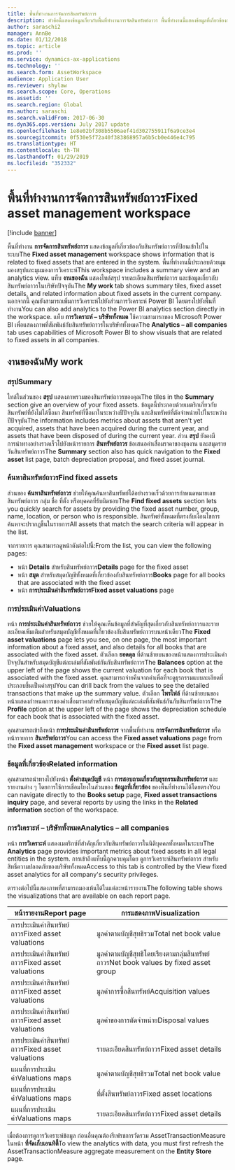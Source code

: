 ```yaml
---
title: พื้นที่ทำงานการจัดการสินทรัพย์ถาวร
description: หัวข้อนี้แสดงข้อมูลเกี่ยวกับพื้นที่ทำงานการจัดสินทรัพย์ถาวร พื้นที่ทำงานนี้แสดงข้อมูลที่เกี่ยวข้องกับสินทรัพย์ถาวรที่ป้อนเข้าไปในระบบ ซึ่งจะมีมุมมองสรุปและมุมมองการวิเคราะห์
author: saraschi2
manager: AnnBe
ms.date: 01/12/2018
ms.topic: article
ms.prod: ''
ms.service: dynamics-ax-applications
ms.technology: ''
ms.search.form: AssetWorkspace
audience: Application User
ms.reviewer: shylaw
ms.search.scope: Core, Operations
ms.assetid: ''
ms.search.region: Global
ms.author: saraschi
ms.search.validFrom: 2017-06-30
ms.dyn365.ops.version: July 2017 update
ms.openlocfilehash: 1e8e02bf308b5506aef41d302755911f6a9ce3e4
ms.sourcegitcommit: 0f530e5f72a40f383868957a6b5cb0e446e4c795
ms.translationtype: HT
ms.contentlocale: th-TH
ms.lasthandoff: 01/29/2019
ms.locfileid: "352332"
---
```

# <a name="fixed-asset-management-workspace"></a><span data-ttu-id="1d018-105">พื้นที่ทำงานการจัดการสินทรัพย์ถาวร</span><span class="sxs-lookup"><span data-stu-id="1d018-105">Fixed asset management workspace</span></span>

[!include [banner](../includes/banner.md)]

<span data-ttu-id="1d018-106">พื้นที่ทำงาน **การจัดการสินทรัพย์ถาวร** แสดงข้อมูลที่เกี่ยวข้องกับสินทรัพย์ถาวรที่ป้อนเข้าไปในระบบ</span><span class="sxs-lookup"><span data-stu-id="1d018-106">The **Fixed asset management** workspace shows information that is related to fixed assets that are entered in the system.</span></span> <span data-ttu-id="1d018-107">พื้นที่ทำงานนี้ประกอบด้วยมุมมองสรุปและมุมมองการวิเคราะห์</span><span class="sxs-lookup"><span data-stu-id="1d018-107">This workspace includes a summary view and an analytics view.</span></span> <span data-ttu-id="1d018-108">แท็บ **งานของฉัน** แสดงไทล์สรุป รายละเอียดสินทรัพย์ถาวร และข้อมูลเกี่ยวกับสินทรัพย์ถาวรในบริษัทปัจจุบัน</span><span class="sxs-lookup"><span data-stu-id="1d018-108">The **My work** tab shows summary tiles, fixed asset details, and related information about fixed assets in the current company.</span></span> <span data-ttu-id="1d018-109">นอกจากนี้ คุณยังสามารถเพิ่มการวิเคราะห์ไปยังส่วนการวิเคราะห์ Power BI โดยตรงไปยังพื้นที่ทำงาน</span><span class="sxs-lookup"><span data-stu-id="1d018-109">You can also add analytics to the Power BI analytics section directly in the workspace.</span></span> <span data-ttu-id="1d018-110">แท็บ **การวิเคราะห์ – บริษัททั้งหมด** ใช้ความสามารถของ Microsoft Power BI เพื่อแสดงภาพที่สัมพันธ์กับสินทรัพย์ถาวรในบริษัททั้งหมด</span><span class="sxs-lookup"><span data-stu-id="1d018-110">The **Analytics – all companies** tab uses capabilities of Microsoft Power BI to show visuals that are related to fixed assets in all companies.</span></span>

## <a name="my-work"></a><span data-ttu-id="1d018-111">งานของฉัน</span><span class="sxs-lookup"><span data-stu-id="1d018-111">My work</span></span>

### <a name="summary"></a><span data-ttu-id="1d018-112">สรุป</span><span class="sxs-lookup"><span data-stu-id="1d018-112">Summary</span></span>

<span data-ttu-id="1d018-113">ไทล์ในส่วนของ **สรุป** แสดงภาพรวมของสินทรัพย์ถาวรของคุณ</span><span class="sxs-lookup"><span data-stu-id="1d018-113">The tiles in the **Summary** section give an overview of your fixed assets.</span></span> <span data-ttu-id="1d018-114">ข้อมูลนี้ประกอบด้วยเมตริกเกี่ยวกับสินทรัพย์ที่ยังไม่ได้ซื้อมา สินทรัพย์ที่ซื้อมาในระหว่างปีปัจจุบัน และสินทรัพย์ที่ตัดจำหน่ายไปในระหว่างปีปัจจุบัน</span><span class="sxs-lookup"><span data-stu-id="1d018-114">The information includes metrics about assets that aren't yet acquired, assets that have been acquired during the current year, and assets that have been disposed of during the current year.</span></span> <span data-ttu-id="1d018-115">ส่วน **สรุป** ยังคงมีการนำทางอย่างรวดเร็วไปยังหน้ารายการ **สินทรัพย์ถาวร** ข้อเสนอค่าเสื่อมราคาของชุดงาน และสมุดรายวันสินทรัพย์ถาวร</span><span class="sxs-lookup"><span data-stu-id="1d018-115">The **Summary** section also has quick navigation to the **Fixed asset** list page, batch depreciation proposal, and fixed asset journal.</span></span>

### <a name="find-fixed-assets"></a><span data-ttu-id="1d018-116">ค้นหาสินทรัพย์ถาวร</span><span class="sxs-lookup"><span data-stu-id="1d018-116">Find fixed assets</span></span>

<span data-ttu-id="1d018-117">ส่วนของ **ค้นหาสินทรัพย์ถาวร** ช่วยให้คุณค้นหาสินทรัพย์ได้อย่างรวดเร็วด้วยการกำหนดหมายเลขสินทรัพย์ถาวร กลุ่ม ชื่อ ที่ตั้ง หรือบุคคลที่รับผิดชอบ</span><span class="sxs-lookup"><span data-stu-id="1d018-117">The **Find fixed assets** section lets you quickly search for assets by providing the fixed asset number, group, name, location, or person who is responsible.</span></span> <span data-ttu-id="1d018-118">สินทรัพย์ทั้งหมดที่ตรงกับเงื่อนไขการค้นหาจะปรากฏขึ้นในรายการ</span><span class="sxs-lookup"><span data-stu-id="1d018-118">All assets that match the search criteria will appear in the list.</span></span>

<span data-ttu-id="1d018-119">จากรายการ คุณสามารถดูหน้าดังต่อไปนี้:</span><span class="sxs-lookup"><span data-stu-id="1d018-119">From the list, you can view the following pages:</span></span>

 - <span data-ttu-id="1d018-120">หน้า **Details** สำหรับสินทรัพย์ถาวร</span><span class="sxs-lookup"><span data-stu-id="1d018-120">**Details** page for the fixed asset</span></span>
 - <span data-ttu-id="1d018-121">หน้า **สมุด** สำหรับสมุดบัญชีทั้งหมดที่เกี่ยวข้องกับสินทรัพย์ถาวร</span><span class="sxs-lookup"><span data-stu-id="1d018-121">**Books** page for all books that are associated with the fixed asset</span></span>
 - <span data-ttu-id="1d018-122">หน้า **การประเมินค่าสินทรัพย์ถาวร**</span><span class="sxs-lookup"><span data-stu-id="1d018-122">**Fixed asset valuations** page</span></span>

### <a name="valuations"></a><span data-ttu-id="1d018-123">การประเมินค่า</span><span class="sxs-lookup"><span data-stu-id="1d018-123">Valuations</span></span>

<span data-ttu-id="1d018-124">หน้า **การประเมินค่าสินทรัพย์ถาวร** ช่วยให้คุณเห็นข้อมูลที่สำคัญที่สุดเกี่ยวกับสินทรัพย์ถาวรและรายละเอียดเพิ่มเติมสำหรับสมุดบัญชีทั้งหมดที่เกี่ยวข้องกับสินทรัพย์ถาวรบนหน้าเดียว</span><span class="sxs-lookup"><span data-stu-id="1d018-124">The **Fixed asset valuations** page lets you see, on one page, the most important information about a fixed asset, and also details for all books that are associated with the fixed asset.</span></span> <span data-ttu-id="1d018-125">ตัวเลือก **ยอดดุล** ที่ด้านซ้ายบนของหน้าแสดงการประเมินค่าปัจจุบันสำหรับสมุดบัญชีแต่ละเล่มที่สัมพันธ์กันกับสินทรัพย์ถาวร</span><span class="sxs-lookup"><span data-stu-id="1d018-125">The **Balances** option at the upper left of the page shows the current valuation for each book that is associated with the fixed asset.</span></span> <span data-ttu-id="1d018-126">คุณสามารถจ่ายคืนจากค่าเพื่อที่จะดูธุรกรรมแบบละเอียดที่ประกอบขึ้นเป็นค่าสรุป</span><span class="sxs-lookup"><span data-stu-id="1d018-126">You can drill back from the values to see the detailed transactions that make up the summary value.</span></span> <span data-ttu-id="1d018-127">ตัวเลือก **โพรไฟล์** ที่ด้านซ้ายบนของหน้าแสดงกำหนดการของค่าเสื่อมราคาสำหรับสมุดบัญชีแต่ละเล่มที่สัมพันธ์กันกับสินทรัพย์ถาวร</span><span class="sxs-lookup"><span data-stu-id="1d018-127">The **Profile** option at the upper left of the page shows the depreciation schedule for each book that is associated with the fixed asset.</span></span>

<span data-ttu-id="1d018-128">คุณสามารถเข้าถึงหน้า **การประเมินค่าสินทรัพย์ถาวร** จากพื้นที่ทำงาน **การจัดการสินทรัพย์ถาวร** หรือหน้ารายการ **สินทรัพย์ถาวร**</span><span class="sxs-lookup"><span data-stu-id="1d018-128">You can access the **Fixed asset valuations** page from the **Fixed asset management** workspace or the **Fixed asset** list page.</span></span>

### <a name="related-information"></a><span data-ttu-id="1d018-129">ข้อมูลที่เกี่ยวข้อง</span><span class="sxs-lookup"><span data-stu-id="1d018-129">Related information</span></span>

<span data-ttu-id="1d018-130">คุณสามารถนำทางไปยังหน้า **ตั้งค่าสมุดบัญชี** หน้า **การสอบถามเกี่ยวกับธุรกรรมสินทรัพย์ถาวร** และรายงานต่าง ๆ โดยการใช้การเชื่อมโยงในส่วนของ **ข้อมูลที่เกี่ยวข้อง** ของพื้นที่ทำงานได้โดยตรง</span><span class="sxs-lookup"><span data-stu-id="1d018-130">You can navigate directly to the **Books setup** page, **Fixed asset transactions inquiry** page, and several reports by using the links in the **Related information** section of the workspace.</span></span>

### <a name="analytics--all-companies"></a><span data-ttu-id="1d018-131">การวิเคราะห์ – บริษัททั้งหมด</span><span class="sxs-lookup"><span data-stu-id="1d018-131">Analytics – all companies</span></span>

<span data-ttu-id="1d018-132">หน้า **การวิเคราะห์** แสดงเมตริกซ์ที่สำคัญเกี่ยวกับสินทรัพย์ถาวรในนิติบุคคลทั้งหมดในระบบ</span><span class="sxs-lookup"><span data-stu-id="1d018-132">The **Analytics** page provides important metrics about fixed assets in all legal entities in the system.</span></span> <span data-ttu-id="1d018-133">การเข้าถึงแท็บนี้ถูกควบคุมโดย ดูการวิเคราะห์สินทรัพย์ถาวร สำหรับสิทธิ์ความปลอดภัยของบริษัททั้งหมด</span><span class="sxs-lookup"><span data-stu-id="1d018-133">Access to this tab is controlled by the View fixed asset analytics for all company's security privileges.</span></span>

<span data-ttu-id="1d018-134">ตารางต่อไปนี้แสดงภาพที่สามารถมองเห้นได้ในแต่ละหน้ารายงาน</span><span class="sxs-lookup"><span data-stu-id="1d018-134">The following table shows the visualizations that are available on each report page.</span></span>

| <span data-ttu-id="1d018-135">หน้ารายงาน</span><span class="sxs-lookup"><span data-stu-id="1d018-135">Report page</span></span>            | <span data-ttu-id="1d018-136">การแสดงภาพ</span><span class="sxs-lookup"><span data-stu-id="1d018-136">Visualization</span></span>        |
|------------------------|----------------------|
| <span data-ttu-id="1d018-137">การประเมินค่าสินทรัพย์ถาวร</span><span class="sxs-lookup"><span data-stu-id="1d018-137">Fixed asset valuations</span></span> | <span data-ttu-id="1d018-138">มูลค่าตามบัญชีสุทธิรวม</span><span class="sxs-lookup"><span data-stu-id="1d018-138">Total net book value</span></span> |
| <span data-ttu-id="1d018-139">การประเมินค่าสินทรัพย์ถาวร</span><span class="sxs-lookup"><span data-stu-id="1d018-139">Fixed asset valuations</span></span> | <span data-ttu-id="1d018-140">มูลค่าตามบัญชีสุทธิโดยเรียงตามกลุ่มสินทรัพย์ถาวร</span><span class="sxs-lookup"><span data-stu-id="1d018-140">Net book values by fixed asset group</span></span> |
| <span data-ttu-id="1d018-141">การประเมินค่าสินทรัพย์ถาวร</span><span class="sxs-lookup"><span data-stu-id="1d018-141">Fixed asset valuations</span></span> | <span data-ttu-id="1d018-142">มูลค่าการซื้อสินทรัพย์</span><span class="sxs-lookup"><span data-stu-id="1d018-142">Acquisition values</span></span> |
| <span data-ttu-id="1d018-143">การประเมินค่าสินทรัพย์ถาวร</span><span class="sxs-lookup"><span data-stu-id="1d018-143">Fixed asset valuations</span></span> | <span data-ttu-id="1d018-144">มูลค่าของการตัดจำหน่าย</span><span class="sxs-lookup"><span data-stu-id="1d018-144">Disposal values</span></span> |
| <span data-ttu-id="1d018-145">การประเมินค่าสินทรัพย์ถาวร</span><span class="sxs-lookup"><span data-stu-id="1d018-145">Fixed asset valuations</span></span> | <span data-ttu-id="1d018-146">รายละเอียดสินทรัพย์ถาวร</span><span class="sxs-lookup"><span data-stu-id="1d018-146">Fixed asset details</span></span> |
| <span data-ttu-id="1d018-147">แผนที่การประเมินค่า</span><span class="sxs-lookup"><span data-stu-id="1d018-147">Valuations maps</span></span>        | <span data-ttu-id="1d018-148">มูลค่าตามบัญชีสุทธิรวม</span><span class="sxs-lookup"><span data-stu-id="1d018-148">Total net book value</span></span> |
| <span data-ttu-id="1d018-149">แผนที่การประเมินค่า</span><span class="sxs-lookup"><span data-stu-id="1d018-149">Valuations maps</span></span>        | <span data-ttu-id="1d018-150">ที่ตั้งสินทรัพย์ถาวร</span><span class="sxs-lookup"><span data-stu-id="1d018-150">Fixed asset locations</span></span> |
| <span data-ttu-id="1d018-151">แผนที่การประเมินค่า</span><span class="sxs-lookup"><span data-stu-id="1d018-151">Valuations maps</span></span>        | <span data-ttu-id="1d018-152">รายละเอียดสินทรัพย์ถาวร</span><span class="sxs-lookup"><span data-stu-id="1d018-152">Fixed asset details</span></span> |

<span data-ttu-id="1d018-153">เมื่อต้องการดูการวิเคราะห์ข้อมูล ก่อนอื่นคุณต้องรีเฟรชการวัดรวม AssetTransactionMeasure ในหน้า **ที่จัดเก็บเอนทิตี้**</span><span class="sxs-lookup"><span data-stu-id="1d018-153">To view the analytics with data, you must first refresh the AssetTransactionMeasure aggregate measurement on the **Entity Store** page.</span></span>
